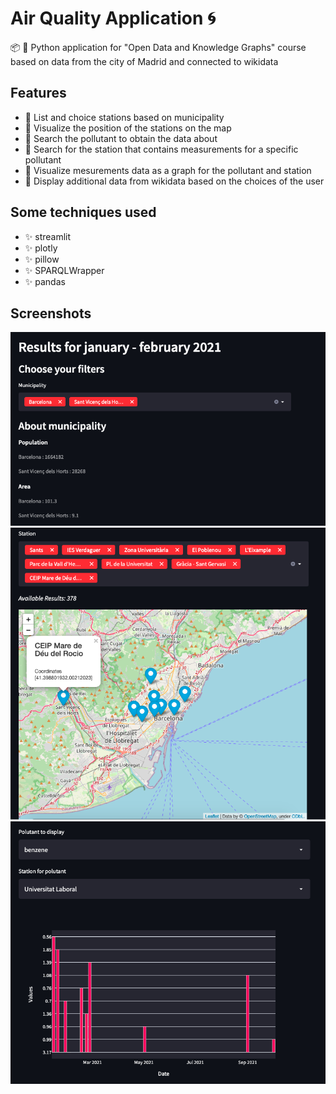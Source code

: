 # Air Quality Application 🌀 
📦 🚀     Python application for "Open Data and Knowledge Graphs" course based on data from the city of Madrid and connected to wikidata

## Features

-   🔎  List and choice stations based on municipality
-   🔎  Visualize the position of the stations on the map
-   🔎  Search the pollutant to obtain the data about
-   🔎  Search for the station that contains measurements for a specific pollutant
-   🔎  Visualize mesurements data as a graph for the pollutant and station
-   🔎  Display additional data from wikidata based on the choices of the user

## Some techniques used 
-   ✨ streamlit
-   ✨ plotly
-   ✨ pillow
-   ✨ SPARQLWrapper
-   ✨ pandas

## Screenshots
![Screenshot](visuals/2.png)
![Screenshot](visuals/3.png)
![Screenshot](visuals/4.png)

